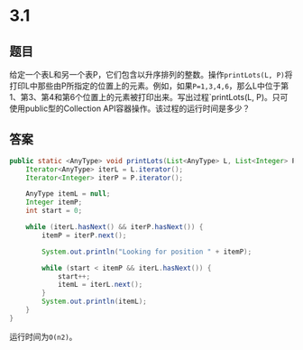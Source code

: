 # 3.1

## 题目

给定一个表L和另一个表P，它们包含以升序排列的整数。操作`printLots(L, P)`将打印L中那些由P所指定的位置上的元素。例如，如果`P=1,3,4,6`，那么L中位于第1、第3、第4和第6个位置上的元素被打印出来。写出过程`printLots(L, P)。只可使用public型的Collection API容器操作。该过程的运行时间是多少？

## 答案

```java
public static <AnyType> void printLots(List<AnyType> L, List<Integer> P) {
    Iterator<AnyType> iterL = L.iterator();
    Iterator<Integer> iterP = P.iterator();

    AnyType itemL = null;
    Integer itemP;
    int start = 0;

    while (iterL.hasNext() && iterP.hasNext()) {
        itemP = iterP.next();

        System.out.println("Looking for position " + itemP);

        while (start < itemP && iterL.hasNext()) {
            start++;
            itemL = iterL.next();
        }
        System.out.println(itemL);
    }
}
```

运行时间为`O(n2)`。

